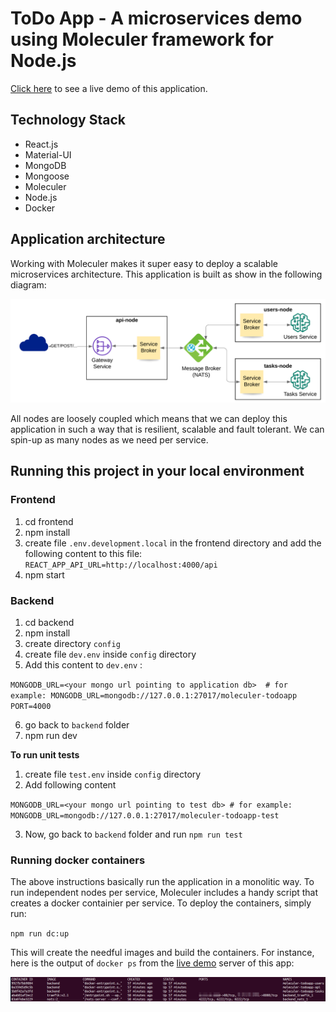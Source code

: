 # ToDo App - A microservices demo using Moleculer framework for Node.js

[Click here](http://nery.tech/moleculer-todoapp/) to see a live demo of this application.

## Technology Stack

* React.js
* Material-UI
* MongoDB
* Mongoose
* Moleculer
* Node.js
* Docker

## Application architecture

Working with Moleculer makes it super easy to deploy a scalable microservices architecture. This application is built as show in the following diagram:

![Architecture](./docs/architecture.png)

All nodes are loosely coupled which means that we can deploy this application in such a way that is resilient, scalable and fault tolerant. We can spin-up as many nodes as we need per service.


## Running this project in your local environment

### Frontend

1. cd frontend
1. npm install
1. create file `.env.development.local` in the frontend directory and add the following content to this file:  `REACT_APP_API_URL=http://localhost:4000/api`
1. npm start

### Backend

1. cd backend
1. npm install
1. create directory `config`
1. create file `dev.env` inside `config` directory
1. Add this content to `dev.env` : 

`
MONGODB_URL=<your mongo url pointing to application db>  # for example: MONGODB_URL=mongodb://127.0.0.1:27017/moleculer-todoapp
PORT=4000
`

6. go back to `backend` folder
7. npm run dev

**To run unit tests**

1. create file `test.env` inside `config` directory
1. Add following content 

`
MONGODB_URL=<your mongo url pointing to test db> # for example: MONGODB_URL=mongodb://127.0.0.1:27017/moleculer-todoapp-test
`

3. Now, go back to `backend` folder and run `npm run test`

### Running docker containers

The above instructions basically run the application in a monolitic way. To run independent nodes per service, Moleculer includes a handy script that creates a docker containier per service. To deploy the containers, simply run:

`npm run dc:up`

This will create the needful images and build the containers. For instance, here is the output of `docker ps` from the [live demo](http://nery.tech/moleculer-todoapp/) server of this app:


![Architecture](./docs/dockerps.png)
